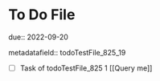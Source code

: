 # To Do File

due:: 2022-09-20

metadatafield:: todoTestFile_825_19

- [ ] Task of todoTestFile_825 1 [[Query me]]
